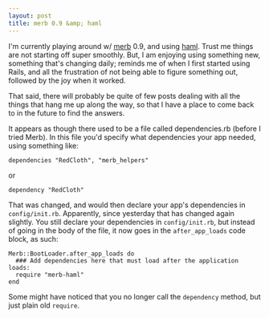 ```yaml
---
layout: post
title: merb 0.9 &amp; haml
---
```

I'm currently playing around w/ [merb](http://merbivore.com/) 0.9, and using [haml](http://haml.hamptoncatlin.com/).  Trust me things are not starting off super smoothly.  But, I am enjoying using something new, something that's changing daily; reminds me of when I first started using Rails, and all the frustration of not being able to figure something out, followed by the joy when it worked.

That said, there will probably be quite of few posts dealing with all the things that hang me up along the way, so that I have a place to come back to in the future to find the answers.

It appears as though there used to be a file called dependencies.rb (before I tried Merb).  In this file you'd specify what dependencies your app needed, using something like:

    dependencies "RedCloth", "merb_helpers"
or

    dependency "RedCloth"

That was changed, and would then declare your app's dependencies in `config/init.rb`.  Apparently, since yesterday that has changed again slightly.  You still declare your dependencies in `config/init.rb`, but instead of going in the body of the file, it now goes in the `after_app_loads` code block, as such:

    Merb::BootLoader.after_app_loads do
      ### Add dependencies here that must load after the application loads:
      require "merb-haml"
    end

Some might have noticed that you no longer call the `dependency` method, but just plain old `require`.